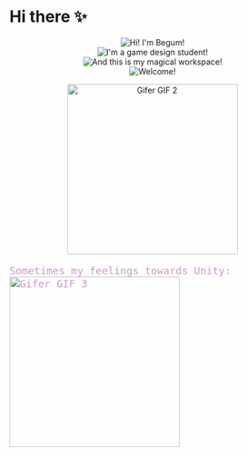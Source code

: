 <h1> Hi there ✨</h1>

<div align="center">
  <p>
    <img src="https://readme-typing-svg.demolab.com?font=Poppins&size=24&pause=1000&color=2FAA96&center=true&vCenter=true&width=440&lines=Hi!+I'm+Begum!" alt="Hi! I'm Begum!" /> 
    <br />
    <img src="https://readme-typing-svg.demolab.com?font=Poppins&size=24&pause=1000&color=3E766D&center=true&vCenter=true&width=440&lines=I'm+a+game+design+student!" alt="I'm a game design student!" />  
    <br />
    <img src="https://readme-typing-svg.demolab.com?font=Poppins&size=24&pause=1000&color=90EE90&center=true&vCenter=true&width=440&lines=And+this+is+my+magical+workspace!" alt="And this is my magical workspace!" />  
    <br />
    <img src="https://readme-typing-svg.demolab.com?font=Poppins&size=24&pause=1000&color=70DB93&center=true&vCenter=true&width=440&lines=Welcome!" alt="Welcome!" /> 
  </p>

 <img src="https://i.gifer.com/3nR6.gif" alt="Gifer GIF 2" width="300" />


</div>

<div align="left">
  <p style= "font-family: 'Fira Code', monospace;font-size: 18px; color: #CC99CC;">
    Sometimes my feelings towards Unity: <br />
   <img src="https://i.gifer.com/5ABA.gif" alt="Gifer GIF 3" width="300" />
  </p>
</div>
<!--
**begumdonmez/begumdonmez** is a ✨ _special_ ✨ repository because its `README.md` (this file) appears on your GitHub profile.

Here are some ideas to get you started:

- 🔭 I’m currently working on ...
- 🌱 I’m currently learning ...
- 👯 I’m looking to collaborate on ...
- 🤔 I’m looking for help with ...
- 💬 Ask me about ...
- 📫 How to reach me: ...
- 😄 Pronouns: ...
- ⚡ Fun fact: ...
-->
